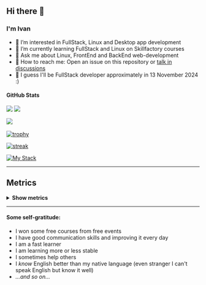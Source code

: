 ## Hi there 👋
### I'm Ivan

- 📜 I’m interested in FullStack, Linux and Desktop app development
- 🌱 I’m currently learning FullStack and Linux on Skillfactory courses
- 💬 Ask me about Linux, FrontEnd and BackEnd web-development
- 📧 How to reach me: Open an issue on this repository or [talk in discussions](https://github.com/ivan-developer-01/ivan-developer-01/discussions/1)
- 📅 I guess I'll be FullStack developer approximately in 13 November 2024 :)

#### GitHub Stats
![](https://komarev.com/ghpvc/?username=ivan-developer-01&style=for-the-badge&color=50adff) ![](https://img.shields.io/github/followers/ivan-developer-01?logo=github&style=for-the-badge)

![](https://github-readme-stats.vercel.app/api?username=ivan-developer-01)


[![trophy](https://github-profile-trophy.vercel.app/?username=ivan-developer-01&theme=dark)](https://github.com/ryo-ma/github-profile-trophy/)

[![streak](https://github-readme-streak-stats.herokuapp.com/?user=ivan-developer-01&theme=dark)](https://github.com/DenverCoder1/github-readme-streak-stats)

[![My Stack](https://skillicons.dev/icons?i=js,html,css,php,linux,bash,py,replit,vscode,git,github,jquery&perline=4)](https://skillicons.dev "My Stack")

---

## Metrics

<details>
  <summary>
    <b>Show metrics</b>
  </summary>

  ![metrics](github-metrics.svg)
</details>

---

#### Some self-gratitude:

- I won some free courses from free events
- I have good communication skills and improving it every day
- I am a fast learner
- I am learning more or less stable
- I sometimes help others
- I *know* English better than my native language (even stranger I can't speak English but know it well)
- *...and so on...*
